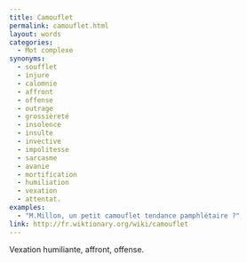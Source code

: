 ```yaml
---
title: Camouflet
permalink: camouflet.html
layout: words
categories:
  - Mot complexe
synonyms:
  - soufflet
  - injure
  - calomnie
  - affront
  - offense
  - outrage
  - grossièreté
  - insolence
  - insulte
  - invective
  - impolitesse
  - sarcasme
  - avanie
  - mortification
  - humiliation
  - vexation
  - attentat.
examples:
  - "M.Millon, un petit camouflet tendance pamphlétaire ?"
link: http://fr.wiktionary.org/wiki/camouflet
---
```


Vexation humiliante, affront, offense.
